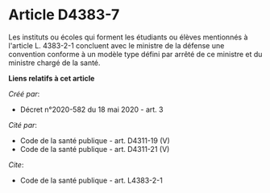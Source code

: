 # Article D4383-7

Les instituts ou écoles qui forment les étudiants ou élèves mentionnés à l'article L. 4383-2-1 concluent avec le ministre de
la défense une convention conforme à un modèle type défini par arrêté de ce ministre et du ministre chargé de la santé.

**Liens relatifs à cet article**

_Créé par_:

  - Décret n°2020-582 du 18 mai 2020 - art. 3

_Cité par_:

  - Code de la santé publique - art. D4311-19 (V)
  - Code de la santé publique - art. D4311-21 (V)

_Cite_:

  - Code de la santé publique - art. L4383-2-1
